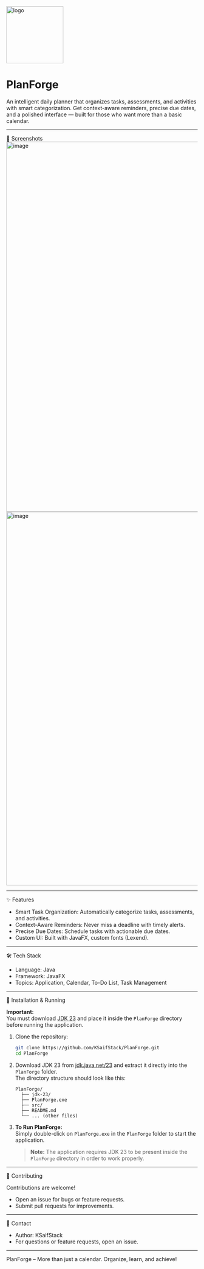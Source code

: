  <img width="150" height="150" alt="logo" src="https://github.com/user-attachments/assets/fe46aa5b-5b5b-4b19-9e03-2f0869f1bd2c" />

# PlanForge

An intelligent daily planner that organizes tasks, assessments, and activities with smart categorization. Get context-aware reminders, precise due dates, and a polished interface — built for those who want more than a basic calendar.

------------------------------------------------------------------------

📸 Screenshots  
<img width="1964" height="973" alt="image" src="https://github.com/user-attachments/assets/d73bbcc9-9399-465d-bf0e-c71067d3986d" />  
<img width="1964" height="982" alt="image" src="https://github.com/user-attachments/assets/1ffd4b5e-9b0e-4e6f-afe1-7795ec442fcb" />

------------------------------------------------------------------------

✨ Features

-   Smart Task Organization: Automatically categorize tasks, assessments, and activities.
-   Context-Aware Reminders: Never miss a deadline with timely alerts.
-   Precise Due Dates: Schedule tasks with actionable due dates.
-   Custom UI: Built with JavaFX, custom fonts (Lexend).
------------------------------------------------------------------------

🛠️ Tech Stack

-   Language: Java
-   Framework: JavaFX
-   Topics: Application, Calendar, To-Do List, Task Management

------------------------------------------------------------------------

🚀 Installation & Running

**Important:**  
You must download [JDK 23](https://jdk.java.net/23/) and place it inside the `PlanForge` directory before running the application.

1.  Clone the repository:

    ```sh
    git clone https://github.com/KSaifStack/PlanForge.git
    cd PlanForge
    ```

2.  Download JDK 23 from [jdk.java.net/23](https://jdk.java.net/23/) and extract it directly into the `PlanForge` folder.  
    The directory structure should look like this:
    ```
    PlanForge/
      ├── jdk-23/
      ├── PlanForge.exe
      ├── src/
      ├── README.md
      └── ... (other files)
    ```

3.  **To Run PlanForge:**  
    Simply double-click on `PlanForge.exe` in the `PlanForge` folder to start the application.

    > **Note:** The application requires JDK 23 to be present inside the `PlanForge` directory in order to work properly.

------------------------------------------------------------------------

🤝 Contributing

Contributions are welcome!
- Open an issue for bugs or feature requests.
- Submit pull requests for improvements.

------------------------------------------------------------------------

📧 Contact

-   Author: KSaifStack
-   For questions or feature requests, open an issue.

------------------------------------------------------------------------

PlanForge – More than just a calendar. Organize, learn, and achieve!
